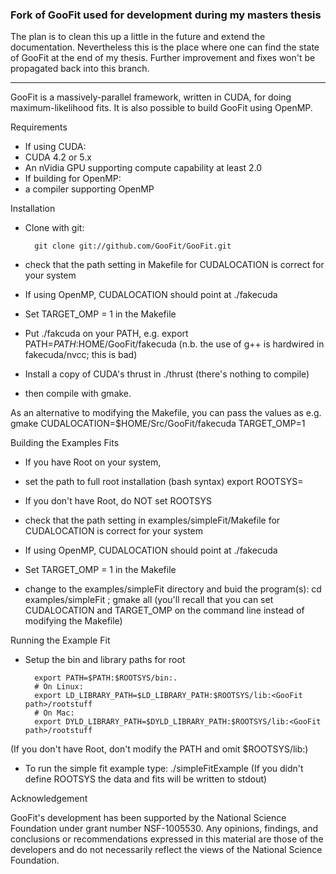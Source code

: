 ### Fork of GooFit used for development during my masters thesis

The plan is to clean this up a little in the future and extend the documentation.
Nevertheless this is the place where one can find the state of GooFit at the end of my thesis. 
Further improvement and fixes won't be propagated back into this branch.

____________________________________________________________________



GooFit is a massively-parallel framework, written in CUDA, for
doing maximum-likelihood fits.   It is also possible to build
GooFit using OpenMP.

Requirements

* If using CUDA:
 * CUDA 4.2 or 5.x
 * An nVidia GPU supporting compute capability at least 2.0
* If building for OpenMP:
 * a compiler supporting OpenMP

Installation

* Clone with git:

        git clone git://github.com/GooFit/GooFit.git

* check that the path setting in Makefile for CUDALOCATION is correct for your system
 * If using OpenMP, CUDALOCATION should point at ./fakecuda
  * Set TARGET_OMP = 1 in the Makefile
  * Put ./fakcuda on your PATH, e.g. export PATH=$PATH:$HOME/GooFit/fakecuda
    (n.b. the use of g++ is hardwired in fakecuda/nvcc; this is bad)
  * Install a copy of CUDA's thrust in ./thrust (there's nothing to compile)
* then compile with gmake.

As an alternative to modifying the Makefile, you can pass the values as e.g.
  gmake CUDALOCATION=$HOME/Src/GooFit/fakecuda TARGET_OMP=1

Building the Examples Fits

* If you have Root on your system,
 * set the path to full root installation (bash syntax)
        export ROOTSYS=<path on your system>
* If you don't have Root, do NOT set ROOTSYS

* check that the path setting in examples/simpleFit/Makefile for CUDALOCATION is correct for your system
 * If using OpenMP, CUDALOCATION should point at ./fakecuda
  * Set TARGET_OMP = 1 in the Makefile
* change to the examples/simpleFit directory and buid the program(s): 
        cd examples/simpleFit ; gmake all
(you'll recall that you can set CUDALOCATION and TARGET_OMP on the command line instead of
modifying the Makefile)

Running the Example Fit

* Setup the bin and library paths for root

        export PATH=$PATH:$ROOTSYS/bin:.
        # On Linux:
        export LD_LIBRARY_PATH=$LD_LIBRARY_PATH:$ROOTSYS/lib:<GooFit path>/rootstuff
        # On Mac:
        export DYLD_LIBRARY_PATH=$DYLD_LIBRARY_PATH:$ROOTSYS/lib:<GooFit path>/rootstuff
(If you don't have Root, don't modify the PATH and omit $ROOTSYS/lib:)
	
* To run the simple fit example type:
        ./simpleFitExample
(If you didn't define ROOTSYS the data and fits will be written to stdout)	

Acknowledgement

GooFit's development has been supported by the National Science Foundation under grant number NSF-1005530. 
Any opinions, findings, and conclusions or recommendations expressed in this material are those of the developers
and do not necessarily reflect the views of the National Science Foundation.
